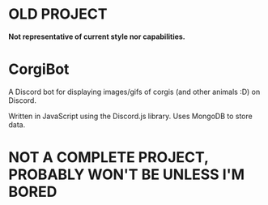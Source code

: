 # OLD PROJECT

**Not representative of current style nor capabilities.**



# CorgiBot
A Discord bot for displaying images/gifs of corgis (and other animals :D) on Discord.

Written in JavaScript using the Discord.js library.
Uses MongoDB to store data.

# NOT A COMPLETE PROJECT, PROBABLY WON'T BE UNLESS I'M BORED
